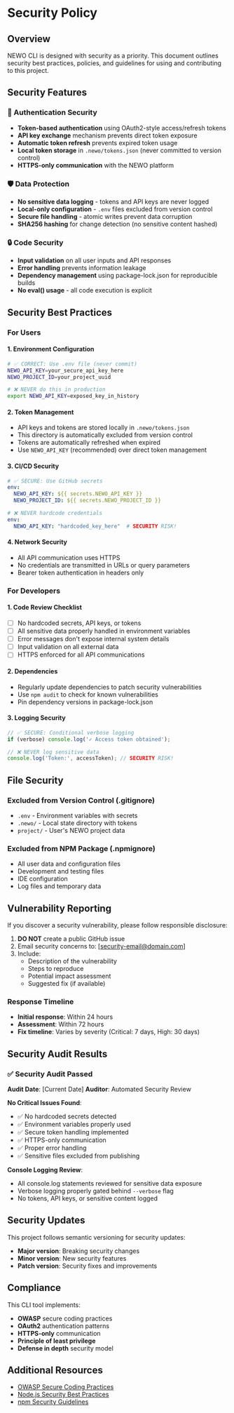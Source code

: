 # Security Policy

## Overview

NEWO CLI is designed with security as a priority. This document outlines security best practices, policies, and guidelines for using and contributing to this project.

## Security Features

### 🔐 Authentication Security
- **Token-based authentication** using OAuth2-style access/refresh tokens
- **API key exchange** mechanism prevents direct token exposure
- **Automatic token refresh** prevents expired token usage
- **Local token storage** in `.newo/tokens.json` (never committed to version control)
- **HTTPS-only communication** with the NEWO platform

### 🛡️ Data Protection
- **No sensitive data logging** - tokens and API keys are never logged
- **Local-only configuration** - `.env` files excluded from version control
- **Secure file handling** - atomic writes prevent data corruption
- **SHA256 hashing** for change detection (no sensitive content hashed)

### 🔒 Code Security
- **Input validation** on all user inputs and API responses
- **Error handling** prevents information leakage
- **Dependency management** using package-lock.json for reproducible builds
- **No eval() usage** - all code execution is explicit

## Security Best Practices

### For Users

#### 1. Environment Configuration
```bash
# ✅ CORRECT: Use .env file (never commit)
NEWO_API_KEY=your_secure_api_key_here
NEWO_PROJECT_ID=your_project_uuid

# ❌ NEVER do this in production
export NEWO_API_KEY=exposed_key_in_history
```

#### 2. Token Management
- API keys and tokens are stored locally in `.newo/tokens.json`
- This directory is automatically excluded from version control
- Tokens are automatically refreshed when expired
- Use `NEWO_API_KEY` (recommended) over direct token management

#### 3. CI/CD Security
```yaml
# ✅ SECURE: Use GitHub secrets
env:
  NEWO_API_KEY: ${{ secrets.NEWO_API_KEY }}
  NEWO_PROJECT_ID: ${{ secrets.NEWO_PROJECT_ID }}

# ❌ NEVER hardcode credentials
env:
  NEWO_API_KEY: "hardcoded_key_here"  # SECURITY RISK!
```

#### 4. Network Security
- All API communication uses HTTPS
- No credentials are transmitted in URLs or query parameters
- Bearer token authentication in headers only

### For Developers

#### 1. Code Review Checklist
- [ ] No hardcoded secrets, API keys, or tokens
- [ ] All sensitive data properly handled in environment variables
- [ ] Error messages don't expose internal system details
- [ ] Input validation on all external data
- [ ] HTTPS enforced for all API communications

#### 2. Dependencies
- Regularly update dependencies to patch security vulnerabilities
- Use `npm audit` to check for known vulnerabilities
- Pin dependency versions in package-lock.json

#### 3. Logging Security
```javascript
// ✅ SECURE: Conditional verbose logging
if (verbose) console.log('✓ Access token obtained');

// ❌ NEVER log sensitive data
console.log('Token:', accessToken); // SECURITY RISK!
```

## File Security

### Excluded from Version Control (.gitignore)
- `.env` - Environment variables with secrets
- `.newo/` - Local state directory with tokens
- `project/` - User's NEWO project data

### Excluded from NPM Package (.npmignore)
- All user data and configuration files
- Development and testing files
- IDE configuration
- Log files and temporary data

## Vulnerability Reporting

If you discover a security vulnerability, please follow responsible disclosure:

1. **DO NOT** create a public GitHub issue
2. Email security concerns to: [security-email@domain.com]
3. Include:
   - Description of the vulnerability
   - Steps to reproduce
   - Potential impact assessment
   - Suggested fix (if available)

### Response Timeline
- **Initial response**: Within 24 hours
- **Assessment**: Within 72 hours
- **Fix timeline**: Varies by severity (Critical: 7 days, High: 30 days)

## Security Audit Results

### ✅ Security Audit Passed
**Audit Date**: [Current Date]
**Auditor**: Automated Security Review

**No Critical Issues Found**:
- ✅ No hardcoded secrets detected
- ✅ Environment variables properly used
- ✅ Secure token handling implemented
- ✅ HTTPS-only communication
- ✅ Proper error handling
- ✅ Sensitive files excluded from publishing

**Console Logging Review**:
- All console.log statements reviewed for sensitive data exposure
- Verbose logging properly gated behind `--verbose` flag
- No tokens, API keys, or sensitive content logged

## Security Updates

This project follows semantic versioning for security updates:
- **Major version**: Breaking security changes
- **Minor version**: New security features
- **Patch version**: Security fixes and improvements

## Compliance

This CLI tool implements:
- **OWASP** secure coding practices
- **OAuth2** authentication patterns
- **HTTPS-only** communication
- **Principle of least privilege**
- **Defense in depth** security model

## Additional Resources

- [OWASP Secure Coding Practices](https://owasp.org/www-project-secure-coding-practices-quick-reference-guide/)
- [Node.js Security Best Practices](https://nodejs.org/en/docs/guides/security/)
- [npm Security Guidelines](https://docs.npmjs.com/security)